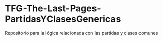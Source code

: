 # TFG-The-Last-Pages-PartidasYClasesGenericas
 Repositorio para la lógica relacionada con las partidas y clases comunes
